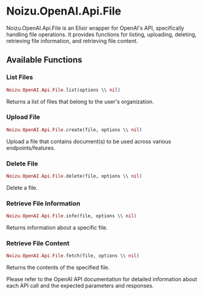 # Noizu.OpenAI.Api.File

Noizu.OpenAI.Api.File is an Elixir wrapper for OpenAI's API, specifically handling file operations. It provides functions for listing, uploading, deleting, retrieving file information, and retrieving file content.

## Available Functions

### List Files

```elixir
Noizu.OpenAI.Api.File.list(options \\ nil)
```

Returns a list of files that belong to the user's organization.

### Upload File

```elixir
Noizu.OpenAI.Api.File.create(file, options \\ nil)
```

Upload a file that contains document(s) to be used across various endpoints/features.

### Delete File

```elixir
Noizu.OpenAI.Api.File.delete(file, options \\ nil)
```

Delete a file.

### Retrieve File Information

```elixir
Noizu.OpenAI.Api.File.info(file, options \\ nil)
```

Returns information about a specific file.

### Retrieve File Content

```elixir
Noizu.OpenAI.Api.File.fetch(file, options \\ nil)
```

Returns the contents of the specified file.

Please refer to the OpenAI API documentation for detailed information about each API call and the expected parameters and responses.